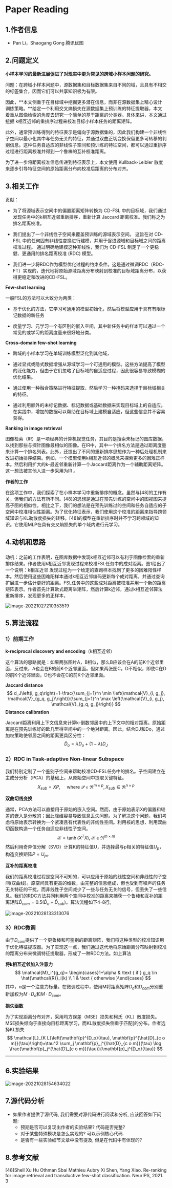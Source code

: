 # Paper Reading

## 1.作者信息

- Pan Li，Shaogang Gong  腾讯优图

## 2.问题定义

**小样本学习的最新进展促进了对现实中更为常见的跨域小样本问题的研究。**

问题：在跨域小样本问题中，源数据集和目标数据集来自不同的域，且具有不相交的标签集合，因而它们可以共享知识极为有限。

因此，**本文侧重于在目标域中挖掘更多潜在信息，而非在源数据集上精心设计训练策略。**给定一个利用交叉熵损失在源数据集上预训练的特征提取器，本文着重从图像检索的角度去研究一个简单的基于距离的分类器。具体来讲，本文通过挖掘 k相互近邻的重排序过程来校准目标小样本任务的距离矩阵。

此外，通常预训练得到的特征表示是偏向于源数据集的，因此我们构建一个非线性子空间以最小化其中与任务无关的特征，并通过双曲正切变换保留更多可转移的判别信息。这种任务自适应的非线性子空间和预训练的特征空间，都可以通过重排序过程进行距离校准并得到一个鲁棒的互补校准距离。

为了进一步将距离校准信息传递到特征表示上，本文使用 Kullback-Leibler 散度来逐步引导特征空间的原始距离分布向校准后距离的分布对齐。

## 3.相关工作

贡献：

- 为了将源域表示空间中的偏置距离矩阵转换为 CD-FSL 中的目标域，我们通过发现任务中的k相互近邻重新排序，重新计算 Jaccard 距离校准。我们称之为排名距离校准。

- 我们提出了一个非线性子空间来覆盖预训练的源域表示空间。 这旨在对 CD-FSL 中的任何固有非线性变换进行建模，并用于促进源域和目标域之间的距离校准过程。 通过明确地建模这种非线性，我们为 CD-FSL 制定了一个更稳健、更通用的排名距离校准 (RDC) 模型。
- 我们进一步将RDC作为模型优化过程的约束条件。这是通过微调RDC（RDC-FT）实现的，迭代地将原始源域距离分布映射到校准的目标域距离分布，以获得更稳定和改进的CD-FSL。

**Few-shot learning**

一般FSL的方法可以大致分为两类：

- 基于优化的方法，它学习可通用的模型初始化，然后将模型应用于具有有限标记数据的新任务

- 度量学习、元学习一个有区别的嵌入空间，其中新任务中的样本可以通过一个常见的或学习的距离度量来很好地分类。

**Cross-domain few-shot learning**

- 跨域的小样本学习在单域训练模型泛化到其他域，

- 通过显式或隐式数据增强从源域学习一个可通用的模型。这些方法提高了模型的泛化能力，但由于它们忽略了目标域的自适应过程，因此很容易导致模糊的优化结果。

- 通过使用一种融合策略进行特征提取，然后学习一种掩码来选择于目标域相关的特征。

- 通过利用额外的未标记数据、标记数据或基础数据来实现目标域上的自适应。在实践中，增加的数据可以帮助在目标域上建模自适应，但这些信息并不容易获得。

**Ranking in image retrieval**

图像检索（IR）是一项经典的计算机视觉任务，其目的是搜索未标记的图库数据，以找到那些与探针图像最相似的图像。在IR中，其中一个排名方法是通过距离度量来计算一个排名列表。此外，还提出了不同的重新排序思想作为一种后处理机制来改进初始排序结果。例如，一个模型使用k相互近邻的概念来探索更多的困难正样本。然后利用扩大的k-最近邻重新计算一个Jaccard距离作为一个辅助距离矩阵。这一想法被其他人进一步采用为IR 。

**作者的工作**

在这项工作中，我们探索了在小样本学习中重新排序的概念。虽然与[48]的工作有关，但我们的方法有所不同。[48]的思想是通过在预先训练的空间中的图视图来提高子图的相似性。相比之下，我们的想法是在预先训练过的空间和任务自适应的子空间中校准相似性距离。为了优化特征表示，我们使用这个校准的距离来指导跨领域知识与KL勒散度损失的转移。[48]的模型在重新排序时并不学习跨领域的知识。它使用MLP在具有交叉熵损失的单个域内进行元学习。

## 4.动机和思路

### 

动机：之前的工作表明，在图库数据中发现k相互近邻可以有利于图像检索的重新排序结果。作者使用k相互近邻发现过程来校准FSL任务中的成对距离。图1给出了一个说明：k相互近邻 发现过程为一个给定的查询样本找到了更多的困难阳性样本。然后使用这些困难阳样本通过k相互近邻编码更新每个成对距离，并通过查询扩展进一步估计更好的距离。FSL任务中的这些成对距离被校准并用一个新的距离矩阵表示。作者首先计算欧式距离举矩阵，然后计算k近邻，通过k相互近邻算法重新排序，发现更多的正样本，

![image-20221027210353519](image-20221027210353519.png)



## 5.算法流程

### 1）前期工作

**k-reciprocal discovery and encoding**（k相互近邻）

这个算法的思路就是：如果两张图片A，B相似，那么B应该会在A的前K个近邻里面，反过来，A也会在B的前K个近邻里面。但如果两张图C，D不相似，即使C在D的前K个近邻里面，D也不会在C的前K个近邻里面。

**Jaccard distance** 
$$
d_J\left(i, g_q\right)=1-\frac{\sum_{j=1}^n \min \left(\mathcal{V}_{i, g_j}, \mathcal{V}_{g_q, g_j}\right)}{\sum_{j=1}^n \max \left(\mathcal{V}_{i, g_j}, \mathcal{V}_{g_q, g_j}\right)}
$$
**Distance calibration**

Jaccard距离利用上下文信息来计算k-倒数邻居中的上下文中的相对距离。原始距离是在预先训练好的欧几里得空间中的一个绝对距离。因此，结合DJ和Do，通过加权策略使邻居之间的距离更具区分性：
$$
\hat{D}_o=\lambda D_o+(1-\lambda) D_J
$$

### 2）**RDC in Task-adaptive Non-linear Subspace**

我们特别定制了一个鉴别子空间来帮助校准CD-FSL任务中的排名。子空间建立在主成分分析（PCA）的基础上，从原始空间中提取关键特征。
$$
X_{s u b}=X P, \quad \text { where } \mathcal{P} \in \Re^{m \times p}, X_{s u b} \in \Re^{n \times p}
$$


**双曲切线变换**

通常，PCA方法可以直接用于原始的嵌入空间。然而，由于原始表示X的偏置和较差的嵌入是分散的；因此降维容易导致信息丢失问题。为了解决这个问题，我们考虑将原始表示转换为一个紧凑且有代表性的非线性空间。利用核的思想，利用双曲切函数构造一个任务自适应非线性子空间。
$$
\mathcal{K}=\tanh \left(X^T X\right), \mathcal{K} \in \Re^{m \times m}
$$
然后利用奇异值分解（SVD）计算K的特征值U，并选择最与p相关的特征值$U_p$，构造变换矩阵$P = U_p$。

**互补的距离校准**

我们的距离校准过程是空间不可知的，可以应用于原始的线性空间和非线性的子空间(双曲线)。原空间具有更高的维数，由完整的信息组成，但也受到有噪声的任务无关特征的干扰，而非线性子空间减少了一些与任务无关的信号，但丢失了一些信息。我们的RDC方法共同利用两个空间中校准的距离来捕获一个鲁棒和互补的距离矩阵$\hat{D}_{c o m}=0.5\left(\hat{D}_o+\hat{D}_{s u b}\right)$。算法流程如下4-8行。

![image-20221028133313076](image-20221028133313076.png)

### 3）RDC微调

由于$D_{com}$提供了一个更鲁棒和可鉴别的距离矩阵，我们将这种类型的校准知识用于优化特征提取器。为了实现这一点，我们通过迭代地将原始距离分布映射到校准的距离分布来微调特征提取器，形成了一种RDC方法。如上算法

**将k相互近邻加入注意力**
$$
\mathcal{M}_i^{g_q}= \begin{cases}1+\alpha & \text { if } g_q \in \hat{\mathcal{R}}_i(k) \\ 1 & \text { otherwise }\end{cases}
$$
其中，α是一个注意力标量。在微调过程中，使用M将距离矩阵$D_o$和$D_{com}$分别重新加权为$M·D_o$和$M·D_{com}$。

**损失函数**

为了实现距离分布对齐，采用均方误差（MSE）损失和柯氏（KL）散度损失。MSE损失倾向于直接向目标距离学习，而KL散度损失侧重于匹配[的分布。作者选择KL损失
$$
\mathcal{L}_{K L}\left(\mathbf{p}^{D_o}(\tau), \mathbf{p}^{\hat{D}_{c o m}}(\tau)\right)=\tau^2 \sum_j \mathbf{p}_j^{\hat{D}_{c o m}}(\tau) \log \frac{\mathbf{p}_j^{\hat{D}_{c o m}}(\tau)}{\mathbf{p}_j^{D_o}(\tau)}
$$


** **

## 6.实验结果

![image-20221028154634022](image-20221028154634022.png)

## 7.源代码分析

- 如果作者提供了源代码, 我们需要对源代码进行阅读和分析, 应该回答如下问题:
  - 预期是否可以复现出作者的实验结果? 代码是否完整?
  - 对于某些特殊模块是怎么实现的? 可以示例核心代码.
  - 是否有一些实验细节文章中没有提及, 但是在代码中有体现的?

## 8.参考文献

 [48]Shell Xu Hu Othman Sbai Mathieu Aubry Xi Shen, Yang Xiao. Re-ranking for image retrieval and transductive few-shot classification. NeurIPS, 2021. 3